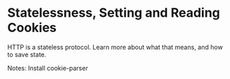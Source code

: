 # Statelessness, Setting and Reading Cookies
HTTP is a stateless protocol. Learn more about what that means, and how to save state.

Notes: Install cookie-parser
